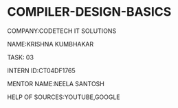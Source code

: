 # COMPILER-DESIGN-BASICS

COMPANY:CODETECH IT SOLUTIONS

NAME:KRISHNA KUMBHAKAR

TASK: 03

INTERN ID:CT04DF1765

MENTOR NAME:NEELA SANTOSH

HELP OF SOURCES:YOUTUBE,GOOGLE

